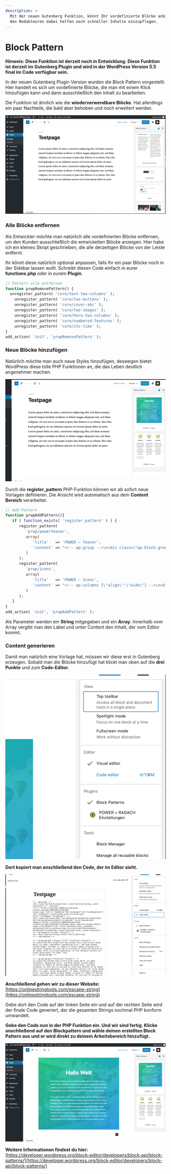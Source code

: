 ```yaml
---
description: >-
  Mit der neuen Gutenberg Funktion, könnt Ihr vordefinierte Blöcke anbieten und
  den Redakteuren dabei helfen noch schneller Inhalte einzupflegen.
---
```


# Block Pattern

**Hinweis: Diese Funktion ist derzeit noch in Entwicklung. Diese Funktion ist derzeit im Gutenberg Plugin und wird in der WordPress Version 5.5 final im Code verfügbar sein.**   
  
In der neuen Gutenberg Plugin Version wurden die Block Pattern vorgestellt. Hier handelt es sich um vordefinierte Blöcke, die man mit einem Klick hinzufügen kann und dann ausschließlich den Inhalt zu bearbeiten.   
  
Die Funktion ist ähnlich wie die **wiederverwendbare Blöcke**. Hat allerdings ein paar Nachteile, die bald aber behoben  und noch erweitert werden. 

![](../.gitbook/assets/bildschirmfoto-2020-04-20-um-17.03.04.png)

### Alle Blöcke entfernen 

Als Entwickler möchte man natürlich alle vordefinierten Blöcke entfernen, um den Kunden ausschließlich die entwickelten Blöcke anzeigen. Hier habe ich ein kleines Skript geschrieben, die alle derzeitigen  Blöcke von der Leiste entfernt.   
  
Ihr könnt diese natürlich optional anpassen, falls Ihr ein paar Blöcke noch in der Sidebar lassen wollt.  Schreibt diesen Code einfach in eurer **functions.php** oder in eurem **Plugin**. 

```php
// Pattern alle entfernen
function prwpRemovePattern() {
  unregister_pattern( 'core/text-two-columns' );
	unregister_pattern( 'core/two-buttons' );
	unregister_pattern( 'core/cover-abc' );
	unregister_pattern( 'core/two-images' );
	unregister_pattern( 'core/hero-two-columns' );
	unregister_pattern( 'core/numbered-features' );
	unregister_pattern( 'core/its-time' );
}
add_action( 'init', 'prwpRemovePattern' );
```

### Neue Blöcke hinzufügen

Natürlich möchte man auch neue Styles hinzufügen, deswegen bietet WordPress diese tolle PHP Funktionen an, die das Leben deutlich angenehmer machen. 

![](../.gitbook/assets/bildschirmfoto-2020-04-20-um-17.03.52.png)

Durch die **register\_pattern** PHP-Funktion können wir ab sofort neue Vorlagen definieren. Die Ansicht wird automatisch aus dem **Content Bereich** verarbeitet. 

```php
// Add Pattern
function prwpAddPattern(){
   if ( function_exists( 'register_pattern' ) ) {
      register_pattern(
         'prwp/powerteaser',
         array(
            'title'   => 'POWER – Teaser',
            'content' => "<!-- wp:group -->\n<div class=\"wp-block-group\"><div class=\"wp-block-group__inner-container\"><!-- wp:cover {\"url\":\"http://localhost:8888/gutenberg/wp-content/uploads/2018/08/schublade-teaser.jpg\",\"id\":17,\"dimRatio\":90,\"minHeight\":637,\"minHeightUnit\":\"px\",\"gradient\":\"vivid-green-cyan-to-vivid-cyan-blue\",\"className\":\"alignwide\"} -->\n<div class=\"wp-block-cover has-background-dim-90 has-background-dim has-background-gradient alignwide\" style=\"background-image:url(http://localhost:8888/gutenberg/wp-content/uploads/2018/08/schublade-teaser.jpg);min-height:637px\"><span aria-hidden=\"true\" class=\"wp-block-cover__gradient-background has-vivid-green-cyan-to-vivid-cyan-blue-gradient-background\"></span><div class=\"wp-block-cover__inner-container\"><!-- wp:heading {\"align\":\"center\"} -->\n<h2 class=\"has-text-align-center\">Hallo Welt</h2>\n<!-- /wp:heading -->\n\n<!-- wp:paragraph {\"align\":\"left\",\"fontSize\":\"normal\"} -->\n<p class=\"has-text-align-left has-normal-font-size\">Lorem ipsum dolor sit amet, consetetur sadipscing elitr, sed diam nonumy eirmod tempor invidunt ut labore et dolore magna aliquyam erat, sed diam voluptua. At vero eos et accusam et justo duo dolores et ea rebum. Stet clita kasd gubergren, no sea takimata sanctus est Lorem ipsum dolor sit amet. </p>\n<!-- /wp:paragraph -->\n\n<!-- wp:paragraph {\"fontSize\":\"normal\"} -->\n<p class=\"has-normal-font-size\">Lorem ipsum dolor sit amet, consetetur sadipscing elitr, sed diam nonumy eirmod tempor invidunt ut labore et dolore magna aliquyam erat, sed diam voluptua. At vero eos et accusam et justo duo dolores et ea rebum. Stet clita kasd gubergren, no sea takimata sanctus est Lorem ipsum dolor sit amet. Lorem ipsum dolor sit amet, consetetur sadipscing elitr, sed diam nonumy eirmod tempor invidunt ut labore et dolore magna aliquyam erat, sed diam voluptua. At vero eos et accusam et justo duo dolores et ea rebum. Stet clita kasd gubergren, no sea takimata sanctus est Lorem ipsum dolor sit amet.</p>\n<!-- /wp:paragraph --></div></div>\n<!-- /wp:cover --></div></div>\n<!-- /wp:group -->",
         )
      );
      register_pattern(
         'prwp/icons',
         array(
            'title'   => 'POWER – Icons',
            'content' => "<!-- wp:columns {\"align\":\"wide\"} -->\n<div class=\"wp-block-columns alignwide\"><!-- wp:column -->\n<div class=\"wp-block-column\"><!-- wp:prwp-blocks/iconpicker {\"choosedIcon\":\"fab fa-wordpress-simple\",\"iconColorHex\":\"#a8a000\",\"iconFontSize\":100,\"iconContentsToggle\":true,\"iconContentHeadline\":\"Hallo Welt\",\"iconContentDesc\":\"Lorem ipsum dolor sit amet, consetetur sadipscing elitr, sed diam nonumy eirmod tempor invidunt ut labore et dolore magna aliquyam erat\"} /-->\n\n<!-- wp:paragraph -->\n<p></p>\n<!-- /wp:paragraph --></div>\n<!-- /wp:column -->\n\n<!-- wp:column -->\n<div class=\"wp-block-column\"><!-- wp:prwp-blocks/iconpicker {\"choosedIcon\":\"fab fa-wordpress-simple\",\"iconColorHex\":\"#a8a000\",\"iconFontSize\":100,\"iconContentsToggle\":true,\"iconContentHeadline\":\"Hallo Welt\",\"iconContentDesc\":\"Lorem ipsum dolor sit amet, consetetur sadipscing elitr, sed diam nonumy eirmod tempor invidunt ut labore et dolore magna aliquyam erat\"} /--></div>\n<!-- /wp:column -->\n\n<!-- wp:column -->\n<div class=\"wp-block-column\"><!-- wp:prwp-blocks/iconpicker {\"choosedIcon\":\"fab fa-wordpress-simple\",\"iconColorHex\":\"#a8a000\",\"iconFontSize\":100,\"iconContentsToggle\":true,\"iconContentHeadline\":\"Hallo Welt\",\"iconContentDesc\":\"Lorem ipsum dolor sit amet, consetetur sadipscing elitr, sed diam nonumy eirmod tempor invidunt ut labore et dolore magna aliquyam erat\"} /--></div>\n<!-- /wp:column --></div>\n<!-- /wp:columns -->"
         )
      );
   }
}
add_action( 'init', 'prwpAddPattern' );
```

Als Parameter werden ein **String** mitgegeben und ein **Array**. Innerhalb vom Array vergibt man den Label und unter Content den Inhalt, der vom Editor kommt. 

### Content generieren 

Damit man natürlich eine Vorlage hat, müssen wir diese erst in Gutenberg erzeugen. Sobald man die Blöcke hinzufügt hat klickt man oben auf die **drei Punkte** und zum **Code-Editor.** 

![](../.gitbook/assets/bildschirmfoto-2020-04-20-um-17.16.32.png)

**Dort kopiert man anschließend den Code, der im Editor sieht.** 

![](../.gitbook/assets/bildschirmfoto-2020-04-20-um-17.17.46.png)

**Anschließend gehen wir zu dieser Website:**   
[https://onlinestringtools.com/escape-string](https://onlinestringtools.com/escape-string) 

Gebe dort den Code auf der linken Seite ein und auf der rechten Seite wird der finale Code generiert, der die gesamten Strings nochmal PHP konform umwandelt.   
  
**Gebe den Code nun in der PHP Funktion ein. Und wir sind fertig. Klicke anschließend auf den Blockpattern und wähle deinen erstellten Block Pattern aus und er wird direkt zu deinem Arbeitsbereich hinzufügt.** 

![](../.gitbook/assets/bildschirmfoto-2020-04-20-um-17.21.18.png)

**Weitere Informationen findest du hier:**   
[https://developer.wordpress.org/block-editor/developers/block-api/block-patterns/](https://developer.wordpress.org/block-editor/developers/block-api/block-patterns/)

